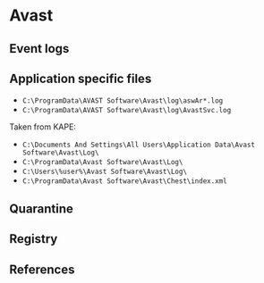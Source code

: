 # Avast

## Event logs

## Application specific files

* `C:\ProgramData\AVAST Software\Avast\log\aswAr*.log`
* `C:\ProgramData\AVAST Software\Avast\log\AvastSvc.log`

Taken from KAPE: 

* `C:\Documents And Settings\All Users\Application Data\Avast Software\Avast\Log\`
* `C:\ProgramData\Avast Software\Avast\Log\`
* `C:\Users\%user%\Avast Software\Avast\Log\`
* `C:\ProgramData\Avast Software\Avast\Chest\index.xml`

## Quarantine

## Registry

## References
[^1]: [Base Antivirus Logs](https://businesshelp.avast.com/Content/Products/General_Help/LogLocations/BaseAntivirusLogs.htm)